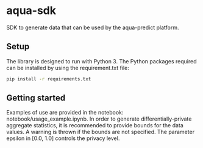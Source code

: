 # aqua-sdk

SDK to generate data that can be used by the aqua-predict platform. 

## Setup

The library is designed to run with Python 3. The Python packages required 
can be installed by using the requirement.txt file:

```bash
pip install -r requirements.txt
```

## Getting started

Examples of use are provided in the notebook: notebook/usage_example.ipynb.
In order to generate differentially-private aggregate statistics, it is 
recommended to provide bounds for the data values. A warning is thrown if the
bounds are not specified. The parameter epsilon in [0.0, 1.0] controls the 
privacy level.

